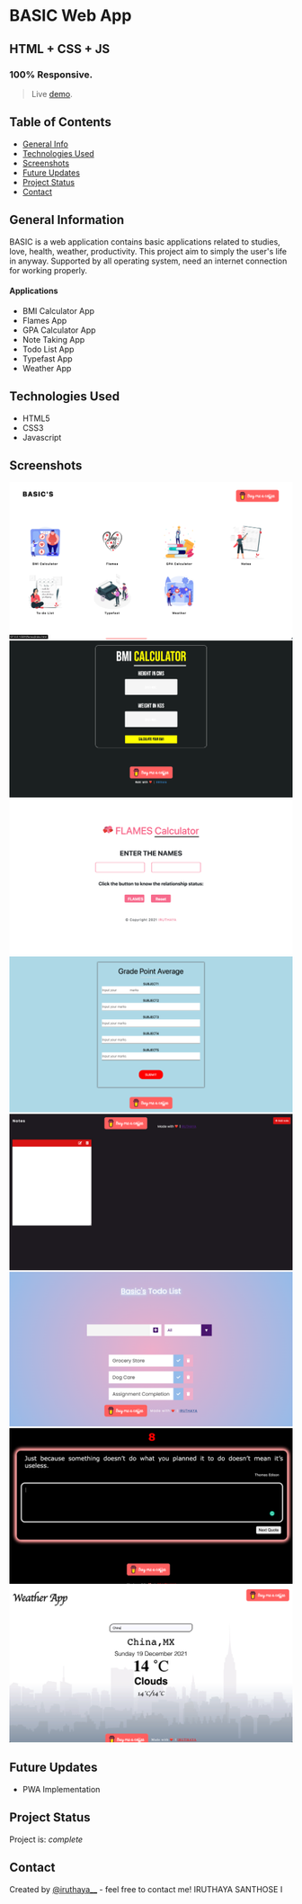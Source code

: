 # BASIC Web App

## HTML + CSS + JS

### 100% Responsive.

> Live [demo](https://iruthayasanthose.github.io/BASIC/).

## Table of Contents

- [General Info](#general-information)
- [Technologies Used](#technologies-used)
- [Screenshots](#screenshots)
- [Future Updates](#future-updates)
- [Project Status](#project-status)
- [Contact](#contact)

## General Information

BASIC is a web application contains basic applications related to studies, love, health, weather, productivity. This project aim to simply the user's life in anyway. Supported by all operating system, need an internet connection for working properly.

#### Applications

- BMI Calculator App
- Flames App
- GPA Calculator App
- Note Taking App
- Todo List App
- Typefast App
- Weather App

## Technologies Used

- HTML5
- CSS3
- Javascript

## Screenshots

![Home](./assets/scrnshots/home.png)
![BMI Calculator](./assets/scrnshots/bmi.png)
![Flames](./assets/scrnshots/flames.png)
![GPA Calculator](./assets/scrnshots/gpa.png)
![Notes](./assets/scrnshots/notes.png)
![Todo App](./assets/scrnshots/todo.png)
![TypeFast](./assets/scrnshots/typefast.png)
![Weather](./assets/scrnshots/weather.png)

## Future Updates

- PWA Implementation

## Project Status

Project is: _complete_

## Contact

Created by [@iruthaya\_\_](https://www.instagram.com/iruthaya__/) - feel free to contact me!
IRUTHAYA SANTHOSE I
